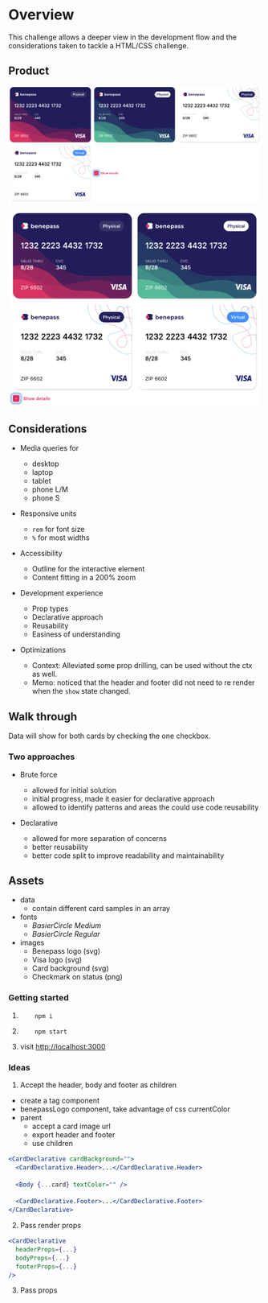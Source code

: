# Overview

This challenge allows a deeper view in the development flow and the considerations taken to tackle a HTML/CSS challenge.

## Product

![alt text](image.png)

![alt text](image-1.png)

## Considerations

- Media queries for

  - desktop
  - laptop
  - tablet
  - phone L/M
  - phone S

- Responsive units

  - `rem` for font size
  - `%` for most widths

- Accessibility

  - Outline for the interactive element
  - Content fitting in a 200% zoom

- Development experience

  - Prop types
  - Declarative approach
  - Reusability
  - Easiness of understanding

- Optimizations

  - Context: Alleviated some prop drilling, can be used without the ctx as well.
  - Memo: noticed that the header and footer did not need to re render when the `show` state changed.

## Walk through

Data will show for both cards by checking the one checkbox.

### Two approaches

- Brute force

  - allowed for initial solution
  - initial progress, made it easier for declarative approach
  - allowed to identify patterns and areas the could use code reusability

- Declarative

  - allowed for more separation of concerns
  - better reusability
  - better code split to improve readability and maintainability

## Assets

- data
  - contain different card samples in an array
- fonts
  - _BasierCircle Medium_
  - _BasierCircle Regular_
- images
  - Benepass logo (svg)
  - Visa logo (svg)
  - Card background (svg)
  - Checkmark on status (png)

### Getting started

1. ```shell
       npm i
   ```
2. ```shell
       npm start
   ```
3. visit [http://localhost:3000](http://localhost:3000)

### Ideas

1. Accept the header, body and footer as children

- create a tag component
- benepassLogo component, take advantage of css currentColor
- parent
  - accept a card image url
  - export header and footer
  - use children

```jsx
<CardDeclarative cardBackground="">
  <CardDeclarative.Header>...</CardDeclarative.Header>

  <Body {...card} textColor="" />

  <CardDeclarative.Footer>...</CardDeclarative.Footer>
</CardDeclarative>
```

2. Pass render props

```jsx
<CardDeclarative
  headerProps={...}
  bodyProps={...}
  footerProps={...}
/>
```

3. Pass props
